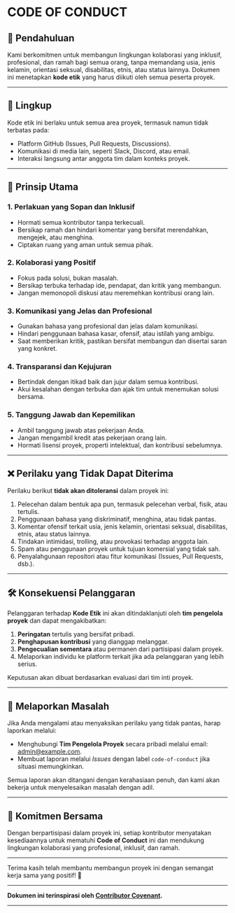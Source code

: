 # CODE OF CONDUCT

## 📜 Pendahuluan

Kami berkomitmen untuk membangun lingkungan kolaborasi yang inklusif, profesional, dan ramah bagi semua orang, tanpa memandang usia, jenis kelamin, orientasi seksual, disabilitas, etnis, atau status lainnya. Dokumen ini menetapkan **kode etik** yang harus diikuti oleh semua peserta proyek.

---

## 🚀 Lingkup

Kode etik ini berlaku untuk semua area proyek, termasuk namun tidak terbatas pada:

- Platform GitHub (Issues, Pull Requests, Discussions).
- Komunikasi di media lain, seperti Slack, Discord, atau email.
- Interaksi langsung antar anggota tim dalam konteks proyek.

---

## 🌟 Prinsip Utama

### 1. **Perlakuan yang Sopan dan Inklusif**
   - Hormati semua kontributor tanpa terkecuali.
   - Bersikap ramah dan hindari komentar yang bersifat merendahkan, mengejek, atau menghina.
   - Ciptakan ruang yang aman untuk semua pihak.

### 2. **Kolaborasi yang Positif**
   - Fokus pada solusi, bukan masalah.
   - Bersikap terbuka terhadap ide, pendapat, dan kritik yang membangun.
   - Jangan memonopoli diskusi atau meremehkan kontribusi orang lain.

### 3. **Komunikasi yang Jelas dan Profesional**
   - Gunakan bahasa yang profesional dan jelas dalam komunikasi.
   - Hindari penggunaan bahasa kasar, ofensif, atau istilah yang ambigu.
   - Saat memberikan kritik, pastikan bersifat membangun dan disertai saran yang konkret.

### 4. **Transparansi dan Kejujuran**
   - Bertindak dengan itikad baik dan jujur dalam semua kontribusi.
   - Akui kesalahan dengan terbuka dan ajak tim untuk menemukan solusi bersama.

### 5. **Tanggung Jawab dan Kepemilikan**
   - Ambil tanggung jawab atas pekerjaan Anda.
   - Jangan mengambil kredit atas pekerjaan orang lain.
   - Hormati lisensi proyek, properti intelektual, dan kontribusi sebelumnya.

---

## ❌ Perilaku yang Tidak Dapat Diterima

Perilaku berikut **tidak akan ditoleransi** dalam proyek ini:

1. Pelecehan dalam bentuk apa pun, termasuk pelecehan verbal, fisik, atau tertulis.
2. Penggunaan bahasa yang diskriminatif, menghina, atau tidak pantas.
3. Komentar ofensif terkait usia, jenis kelamin, orientasi seksual, disabilitas, etnis, atau status lainnya.
4. Tindakan intimidasi, trolling, atau provokasi terhadap anggota lain.
5. Spam atau penggunaan proyek untuk tujuan komersial yang tidak sah.
6. Penyalahgunaan repositori atau fitur komunikasi (Issues, Pull Requests, dsb.).

---

## 🛠️ Konsekuensi Pelanggaran

Pelanggaran terhadap **Kode Etik** ini akan ditindaklanjuti oleh **tim pengelola proyek** dan dapat mengakibatkan:

1. **Peringatan** tertulis yang bersifat pribadi.
2. **Penghapusan kontribusi** yang dianggap melanggar.
3. **Pengecualian sementara** atau permanen dari partisipasi dalam proyek.
4. Melaporkan individu ke platform terkait jika ada pelanggaran yang lebih serius.

Keputusan akan dibuat berdasarkan evaluasi dari tim inti proyek.

---

## 📢 Melaporkan Masalah

Jika Anda mengalami atau menyaksikan perilaku yang tidak pantas, harap laporkan melalui:

- Menghubungi **Tim Pengelola Proyek** secara pribadi melalui email: [admin@example.com](ilyas:ahmadilyasdahlan@gmail.com).
- Membuat laporan melalui *Issues* dengan label `code-of-conduct` jika situasi memungkinkan.

Semua laporan akan ditangani dengan kerahasiaan penuh, dan kami akan bekerja untuk menyelesaikan masalah dengan adil.

---

## 🙌 Komitmen Bersama

Dengan berpartisipasi dalam proyek ini, setiap kontributor menyatakan kesediaannya untuk mematuhi **Code of Conduct** ini dan mendukung lingkungan kolaborasi yang profesional, inklusif, dan ramah.

---

Terima kasih telah membantu membangun proyek ini dengan semangat kerja sama yang positif! 🎉

--- 

**Dokumen ini terinspirasi oleh [Contributor Covenant](https://www.contributor-covenant.org/).**  

---
